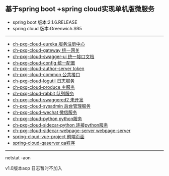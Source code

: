 
基于spring boot +spring cloud实现单机版微服务
----------------------
* spring boot  版本:2.1.6.RELEASE
* spring cloud 版本:Greenwich.SR5

****

* [ch-pxg-cloud-eureka 服务注册中心](http://localhost:5060/eureka)
* [ch-pxg-cloud-gateway 统一网关](http://localhost:5070/gateway)
* [ch-pxg-cloud-swagger-ui 统一接口文档](http://localhost:5070/swagger-ui.html)
* [ch-pxg-cloud-config 统一配置](http://localhost:5080/config/)
* [ch-pxg-cloud-author-server token](http://localhost:5090/author/)
* [ch-pxg-cloud-common 公共接口](http://localhost:6000/common/)
* [ch-pxg-cloud-logutil 日志服务](http://localhost:7000/logutil/)
* [ch-pxg-cloud-produce 主服务](http://localhost:7001/product/)
* [ch-pxg-cloud-rabbit 队列服务](http://localhost:7002/rabbit/)
* [ch-pxg-cloud-swaggered2 未开发](http://localhost:7003/swaggerui/)
* [ch-pxg-cloud-sysadmin 后台管理服务](http://localhost:7004/sysadmin/)
* [ch-pxg-cloud-wechat 微信服务](http://localhost:7005/wechat/)
* [ch-pxg-cloud-python  python服务](http://localhost:7006/python/)
* [ch-pxg-cloud-sidecar-python  连接python服务](http://localhost:7007/python/)
* [ch-pxg-cloud-sidecar-webpage-server  webpage-server](http://localhost:7008/python/)
* [spring-cloud-vue-project 前端页面](http://localhost:7010/#/)
* [spring-cloud-qaserver qa程序](http://localhost:7012/#/)

****


netstat -aon

v1.0版本aop 日志暂时不加入




